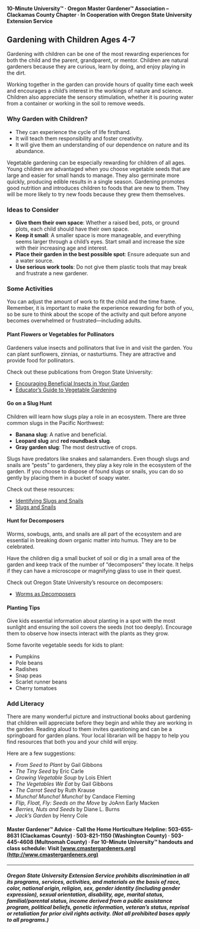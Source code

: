 #### 10-Minute University™ · Oregon Master Gardener™ Association – Clackamas County Chapter · In Cooperation with Oregon State University Extension Service

## Gardening with Children Ages 4-7

Gardening with children can be one of the most rewarding experiences for both the child and the parent, grandparent, or mentor. Children are natural gardeners because they are curious, learn by doing, and enjoy playing in the dirt.

Working together in the garden can provide hours of quality time each week and encourages a child’s interest in the workings of nature and science. Children also appreciate the sensory stimulation, whether it is pouring water from a container or working in the soil to remove weeds.

### Why Garden with Children?

- They can experience the cycle of life firsthand.
- It will teach them responsibility and foster creativity.
- It will give them an understanding of our dependence on nature and its abundance.

Vegetable gardening can be especially rewarding for children of all ages. Young children are advantaged when you choose vegetable seeds that are large and easier for small hands to manage. They also germinate more quickly, producing edible results in a single season. Gardening promotes good nutrition and introduces children to foods that are new to them. They will be more likely to try new foods because they grew them themselves.

### Ideas to Consider

- **Give them their own space**: Whether a raised bed, pots, or ground plots, each child should have their own space.
- **Keep it small**: A smaller space is more manageable, and everything seems larger through a child’s eyes. Start small and increase the size with their increasing age and interest.
- **Place their garden in the best possible spot**: Ensure adequate sun and a water source.
- **Use serious work tools**: Do not give them plastic tools that may break and frustrate a new gardener.

### Some Activities

You can adjust the amount of work to fit the child and the time frame. Remember, it is important to make the experience rewarding for both of you, so be sure to think about the scope of the activity and quit before anyone becomes overwhelmed or frustrated—including adults.

#### Plant Flowers or Vegetables for Pollinators

Gardeners value insects and pollinators that live in and visit the garden. You can plant sunflowers, zinnias, or nasturtiums. They are attractive and provide food for pollinators.

Check out these publications from Oregon State University:

- [Encouraging Beneficial Insects in Your Garden](https://catalog.extension.oregonstate.edu/pnw550)
- [Educator’s Guide to Vegetable Gardening](https://catalog.extension.oregonstate.edu/em9032)

#### Go on a Slug Hunt

Children will learn how slugs play a role in an ecosystem. There are three common slugs in the Pacific Northwest:

- **Banana slug**: A native and beneficial.
- **Leopard slug** and **red roundback slug**.
- **Gray garden slug**: The most destructive of crops.

Slugs have predators like snakes and salamanders. Even though slugs and snails are “pests” to gardeners, they play a key role in the ecosystem of the garden. If you choose to dispose of found slugs or snails, you can do so gently by placing them in a bucket of soapy water.

Check out these resources:

- [Identifying Slugs and Snails](https://agsci.oregonstate.edu/slug-portal/identification)
- [Slugs and Snails](https://www.oregon.gov/oda/shared/documents/publications/ippm/odaguidemolluscs2016forweb.pdf)

#### Hunt for Decomposers

Worms, sowbugs, ants, and snails are all part of the ecosystem and are essential in breaking down organic matter into humus. They are to be celebrated.

Have the children dig a small bucket of soil or dig in a small area of the garden and keep track of the number of “decomposers” they locate. It helps if they can have a microscope or magnifying glass to use in their quest.

Check out Oregon State University’s resource on decomposers:

- [Worms as Decomposers](https://lpi.oregonstate.edu/sites/lpi.oregonstate.edu/files/pdf/hyp/lessons-manuals/K12/K5/grade_three_worms_as_decomposers.pdf)

#### Planting Tips

Give kids essential information about planting in a spot with the most sunlight and ensuring the soil covers the seeds (not too deeply). Encourage them to observe how insects interact with the plants as they grow.

Some favorite vegetable seeds for kids to plant:

- Pumpkins
- Pole beans
- Radishes
- Snap peas
- Scarlet runner beans
- Cherry tomatoes

### Add Literacy

There are many wonderful picture and instructional books about gardening that children will appreciate before they begin and while they are working in the garden. Reading aloud to them invites questioning and can be a springboard for garden plans. Your local librarian will be happy to help you find resources that both you and your child will enjoy.

Here are a few suggestions:

- *From Seed to Plant* by Gail Gibbons
- *The Tiny Seed* by Eric Carle
- *Growing Vegetable Soup* by Lois Ehlert
- *The Vegetables We Eat* by Gail Gibbons
- *The Carrot Seed* by Ruth Krause
- *Muncha! Muncha! Muncha!* by Candace Fleming
- *Flip, Float, Fly: Seeds on the Move* by JoAnn Early Macken
- *Berries, Nuts and Seeds* by Diane L. Burns
- *Jack’s Garden* by Henry Cole

#### Master Gardener™ Advice · Call the Home Horticulture Helpline: 503-655-8631 (Clackamas County) · 503-821-1150 (Washington County) · 503-445-4608 (Multnomah County) · For 10-Minute University™ handouts and class schedule: Visit [www.cmastergardeners.org](http://www.cmastergardeners.org)

---

##### Oregon State University Extension Service prohibits discrimination in all its programs, services, activities, and materials on the basis of race, color, national origin, religion, sex, gender identity (including gender expression), sexual orientation, disability, age, marital status, familial/parental status, income derived from a public assistance program, political beliefs, genetic information, veteran’s status, reprisal or retaliation for prior civil rights activity. (Not all prohibited bases apply to all programs.)